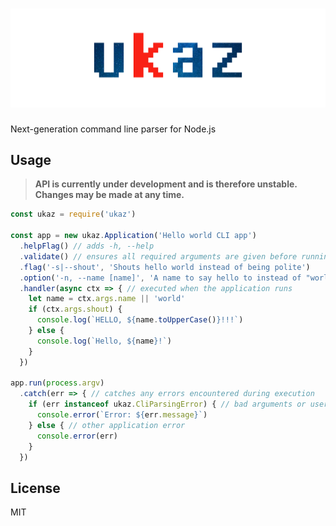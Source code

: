 # ![ukaz](ukaz-github-header.png)

Next-generation command line parser for Node.js

## Usage

> **API is currently under development and is therefore unstable.
> Changes may be made at any time.**

```javascript
const ukaz = require('ukaz')

const app = new ukaz.Application('Hello world CLI app')
  .helpFlag() // adds -h, --help
  .validate() // ensures all required arguments are given before running handler
  .flag('-s|--shout', 'Shouts hello world instead of being polite')
  .option('-n, --name [name]', 'A name to say hello to instead of "world"')
  .handler(async ctx => { // executed when the application runs
    let name = ctx.args.name || 'world'
    if (ctx.args.shout) {
      console.log(`HELLO, ${name.toUpperCase()}!!!`)
    } else {
      console.log(`Hello, ${name}!`)
    }
  })

app.run(process.argv)
  .catch(err => { // catches any errors encountered during execution
    if (err instanceof ukaz.CliParsingError) { // bad arguments or user input
      console.error(`Error: ${err.message}`)
    } else { // other application error
      console.error(err)
    }
  })
```

## License

MIT
